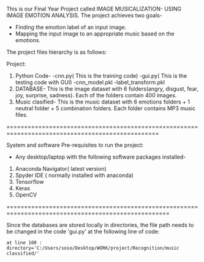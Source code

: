 This is our Final Year Project called IMAGE MUSICALIZATION- USING IMAGE EMOTION ANALYSIS.
The project achieves two goals-
- Finding the emotion label of an input image.
- Mapping the input image to an appropriate music based on the emotions.

The project files hierarchy is as follows:

Project:
1. Python Code-
-cnn.py( This is the training code)
-gui.py( This is the testing code with GUI)
-cnn_model.pkl
-label_transform.pkl
2. DATABASE-
This is the image dataset with 6 folders(angry, disgust, fear, joy, surprise, sadness). Each of the folders contain 400 images.
3. Music clasified-
This is the music dataset with 6 emotions folders + 1 neutral folder + 5 combination folders. Each folder contains MP3 music files.

=================================================================================================

System and software Pre-requisites to run the project:

- Any desktop/laptop with the following software packages installed-

1. Anaconda Navigator( latest version)
2. Spyder IDE ( normally installed with anaconda) 
3. Tensorflow
4. Keras
5. OpenCV

====================================================================================================

Since the databases are stored locally in directories, the file path needs to be changed in the code 'gui.py' at the following line of code:

	at line 100 :   directory='C:/Users/soso/Desktop/WORK/project/Recognition/music classified/'

